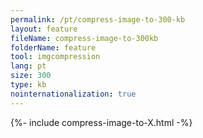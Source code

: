 ```yaml
---
permalink: /pt/compress-image-to-300-kb
layout: feature
fileName: compress-image-to-300kb
folderName: feature
tool: imgcompression
lang: pt
size: 300
type: kb
nointernationalization: true
---
```

{%- include compress-image-to-X.html -%}
      